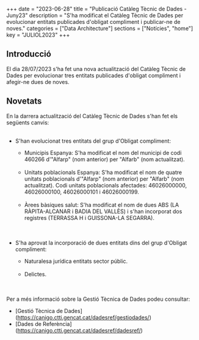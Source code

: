 +++
date        = "2023-06-28"
title       = "Publicació Catàleg Tècnic de Dades - Juny23"
description = "S'ha modificat el Catàleg Tècnic de Dades per evolucionar entitats publicades d'obligat compliment i publicar-ne de noves."
categories  = ["Data Architecture"]
sections    = ["Notícies", "home"]
key = "JULIOL2023"
+++

## Introducció

El dia 28/07/2023 s'ha fet una nova actualització del Catàleg Tècnic de Dades per evolucionar tres entitats publicades d'obligat compliment i afegir-ne dues de noves.
 
## Novetats

En la darrera actualització del Catàleg Tècnic de Dades s'han fet els següents canvis:<br><br>

- S'han evolucionat tres entitats del grup d'Obligat compliment:<br>
  - Municipis Espanya: S'ha modificat el nom del municipi de codi 460266 d'"Alfarp" (nom anterior) per "Alfarb" (nom actualitzat).<br><br>
  - Unitats poblacionals Espanya: S'ha modificat el nom de quatre unitats poblacionals d'"Alfarp" (nom anterior) per "Alfarb" (nom actualitzat). Codi unitats poblacionals afectades: 46026000000, 46026000100, 46026000101 i 46026000199.<br><br>
  - Àrees bàsiques salut: S'ha modificat el nom de dues ABS (LA RÀPITA-ALCANAR i BADIA DEL VALLÈS) i s'han incorporat dos registres (TERRASSA H i GUISSONA-LA SEGARRA).<br><br><br>
  
- S'ha aprovat la incorporació de dues entitats dins del grup d'Obligat compliment:<br> 
  - Naturalesa jurídica entitats sector públic.<br><br>
  - Delictes.<br><br><br>

  
Per a més informació sobre la Gestió Tècnica de Dades podeu consultar:

* [Gestió Tècnica de Dades] (https://canigo.ctti.gencat.cat/dadesref/gestiodades/)
* [Dades de Referència] (https://canigo.ctti.gencat.cat/dadesref/dadesref/)

